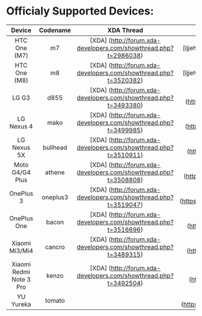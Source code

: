 Officialy Supported Devices:
==========
| Device                           | Codename     | XDA Thread                                                         | Maintainer                                              |
| :------------------------------: | :----------: | :----------------------------------------------------------------: | :-----------------------------------------------------: | 
| HTC One (M7)                     | m7           | [XDA] (http://forum.xda-developers.com/showthread.php?t=2986038)   | [ljjehl] (https://github.com/ljjehl)
| HTC One (M8)                     | m8           | [XDA] (http://forum.xda-developers.com/showthread.php?t=3520382)   | [ljjehl] (https://github.com/ljjehl)
| LG G3                            | d855         | [XDA] (http://forum.xda-developers.com/showthread.php?t=3493380)   | [Vangreen] (https://github.com/Vangreen)
| LG Nexus 4                       | mako         | [XDA] (http://forum.xda-developers.com/showthread.php?t=3499985)   | [nitin1438] (https://github.com/nitin1438)
| LG Nexus 5X                      | bullhead     | [XDA] (http://forum.xda-developers.com/showthread.php?t=3510911)   | [Sid-Sun] (https://github.com/Sid-Sun)
| Moto G4/G4 Plus                  | athene       | [XDA] (http://forum.xda-developers.com/showthread.php?t=3508808)   | [Vachounet] (https://github.com/Vachounet)
| OnePlus 3                        | oneplus3     | [XDA] (http://forum.xda-developers.com/showthread.php?t=3519047)   | [ManavBhagia] (https://github.com/ManavBhagia)
| OnePlus One                      | bacon        | [XDA] (http://forum.xda-developers.com/showthread.php?t=3516696)   | [KV9801] (https://github.com/KV9801)
| Xiaomi Mi3/Mi4                   | cancro       | [XDA] (http://forum.xda-developers.com/showthread.php?t=3489315)   | [DrRamm] (https://github.com/DrRamm)
| Xiaomi Redmi Note 3 Pro          | kenzo        | [XDA] (http://forum.xda-developers.com/showthread.php?t=3492504)   | [dadi11] (https://github.com/dadi11)
| YU Yureka                        | tomato       |                                                                    | [RakeshBatra] (https://github.com/RakeshBatra)
